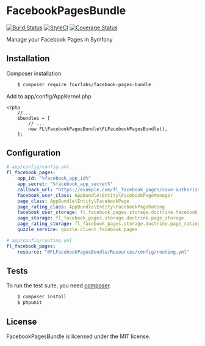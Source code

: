 # FacebookPagesBundle

[![Build Status](https://travis-ci.org/fourlabsldn/FacebookPagesBundle.svg?branch=master)](https://travis-ci.org/fourlabsldn/FacebookPagesBundle)
[![StyleCI](https://styleci.io/repos/72763808/shield?branch=master)](https://styleci.io/repos/72763808)
[![Coverage Status](https://coveralls.io/repos/github/fourlabsldn/FacebookPagesBundle/badge.svg?branch=master)](https://coveralls.io/github/fourlabsldn/FacebookPagesBundle?branch=master)

Manage your Facebook Pages in Symfony

## Installation

Composer installation
```bash
    $ composer require fourlabs/facebook-pages-bundle
```

Add to app/config/AppKernel.php
```
<?php
    //...
    $bundles = [
        // ...
        new FL\FacebookPagesBundle\FLFacebookPagesBundle(),
    ];

```

## Configuration

```yaml
# app/config/config.yml
fl_facebook_pages:
    app_id: "%facebook_app_id%"
    app_secret: "%facebook_app_secret%"
    callback_url: "https://example.com/fl_facebook_pages/save-authorization"
    facebook_user_class: AppBundle\Entity\FacebookPageManager
    page_class: AppBundle\Entity\FacebookPage
    page_rating_class: AppBundle\Entity\FacebookPageRating
    facebook_user_storage: fl_facebook_pages.storage.doctrine.facebook_user_storage
    page_storage: fl_facebook_pages.storage.doctrine.page_storage
    page_rating_storage: fl_facebook_pages.storage.doctrine.page_rating_storage
    guzzle_service: guzzle.client.facebook_pages
```

```yaml
# app/config/routing.yml
fl_facebook_pages:
    resource: "@FLFacebookPagesBundle/Resources/config/routing.yml"
```

## Tests

To run the test suite, you need [composer](http://getcomposer.org).

```bash
    $ composer install
    $ phpunit
```
## License

FacebookPagesBundle is licensed under the MIT license.

